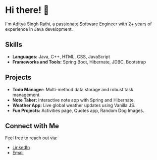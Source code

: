 # Hi there! 👋

I'm Aditya Singh Rathi, a passionate Software Engineer with 2+ years of experience in Java development.

## Skills
- **Languages:** Java, C++, HTML, CSS, JavaScript
- **Frameworks and Tools:** Spring Boot, Hibernate, JDBC, Bootstrap

## Projects
- **Todo Manager:** Multi-method data storage and robust task management.
- **Note Taker:** Interactive note app with Spring and Hibernate.
- **Weather App:** Live global weather updates using Vanilla JS.
- **Fun Projects:** Activities page, Quotes app, Random Dog Images.

## Connect with Me
Feel free to reach out via:
- [LinkedIn](https://www.linkedin.com/in/aditya-singh-rathi/)
- [Email](mailto:adityasinghrathi315@gmail.com)

